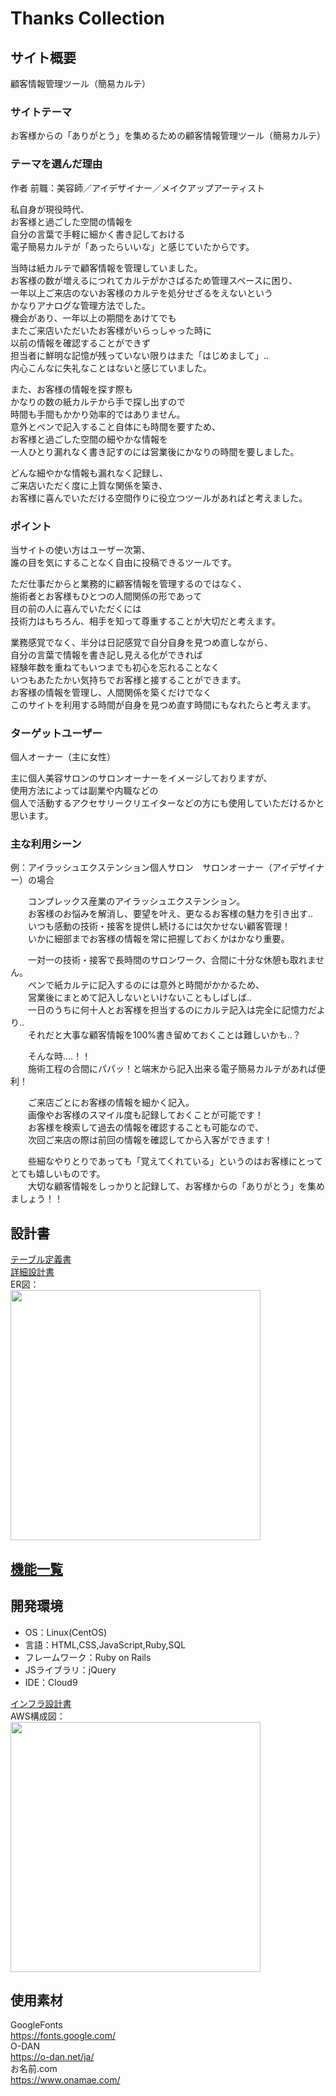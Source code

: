 # Thanks Collection  
  
## サイト概要  
顧客情報管理ツール（簡易カルテ）  
  
### サイトテーマ  
お客様からの「ありがとう」を集めるための顧客情報管理ツール（簡易カルテ）  
  
### テーマを選んだ理由  
作者 前職：美容師／アイデザイナー／メイクアップアーティスト  
  
私自身が現役時代、  
お客様と過ごした空間の情報を  
自分の言葉で手軽に細かく書き記しておける  
電子簡易カルテが「あったらいいな」と感じていたからです。  
  
当時は紙カルテで顧客情報を管理していました。  
お客様の数が増えるにつれてカルテがかさばるため管理スペースに困り、  
一年以上ご来店のないお客様のカルテを処分せざるをえないという  
かなりアナログな管理方法でした。  
機会があり、一年以上の期間をあけてでも  
またご来店いただいたお客様がいらっしゃった時に  
以前の情報を確認することができず  
担当者に鮮明な記憶が残っていない限りはまた「はじめまして」‥  
内心こんなに失礼なことはないと感じていました。  
  
また、お客様の情報を探す際も  
かなりの数の紙カルテから手で探し出すので  
時間も手間もかかり効率的ではありません。  
意外とペンで記入すること自体にも時間を要すため、  
お客様と過ごした空間の細やかな情報を  
一人ひとり漏れなく書き記すのには営業後にかなりの時間を要しました。  
  
どんな細やかな情報も漏れなく記録し、  
ご来店いただく度に上質な関係を築き、  
お客様に喜んでいただける空間作りに役立つツールがあればと考えました。  
  
### ポイント  
  
当サイトの使い方はユーザー次第、  
誰の目を気にすることなく自由に投稿できるツールです。  
  
ただ仕事だからと業務的に顧客情報を管理するのではなく、  
施術者とお客様もひとつの人間関係の形であって  
目の前の人に喜んでいただくには  
技術力はもちろん、相手を知って尊重することが大切だと考えます。  
  
業務感覚でなく、半分は日記感覚で自分自身を見つめ直しながら、  
自分の言葉で情報を書き記し見える化ができれば  
経験年数を重ねてもいつまでも初心を忘れることなく  
いつもあたたかい気持ちでお客様と接することができます。  
お客様の情報を管理し、人間関係を築くだけでなく  
このサイトを利用する時間が自身を見つめ直す時間にもなれたらと考えます。  
  
### ターゲットユーザー  
個人オーナー（主に女性）  
  
主に個人美容サロンのサロンオーナーをイメージしておりますが、  
使用方法によっては副業や内職などの  
個人で活動するアクセサリークリエイターなどの方にも使用していただけるかと思います。  
  
### 主な利用シーン  
  
例：アイラッシュエクステンション個人サロン　サロンオーナー（アイデザイナー）の場合  
  
　　コンプレックス産業のアイラッシュエクステンション。  
　　お客様のお悩みを解消し、要望を叶え、更なるお客様の魅力を引き出す‥  
　　いつも感動の技術・接客を提供し続けるには欠かせない顧客管理！  
　　いかに細部までお客様の情報を常に把握しておくかはかなり重要。  
  
　　一対一の技術・接客で長時間のサロンワーク、合間に十分な休憩も取れません。  
　　ペンで紙カルテに記入するのには意外と時間がかかるため、  
　　営業後にまとめて記入しないといけないこともしばしば‥  
　　一日のうちに何十人とお客様を担当するのにカルテ記入は完全に記憶力だより‥  
　　それだと大事な顧客情報を100%書き留めておくことは難しいかも‥？  
  
　　そんな時‥‥！！  
　　施術工程の合間にパパッ！と端末から記入出来る電子簡易カルテがあれば便利！  
  
　　ご来店ごとにお客様の情報を細かく記入。  
　　画像やお客様のスマイル度も記録しておくことが可能です！  
　　お客様を検索して過去の情報を確認することも可能なので、  
　　次回ご来店の際は前回の情報を確認してから入客ができます！  
  
　　些細なやりとりであっても「覚えてくれている」というのはお客様にとってとても嬉しいものです。  
　　大切な顧客情報をしっかりと記録して、お客様からの「ありがとう」を集めましょう！！  
  
## 設計書  
[テーブル定義書](https://docs.google.com/spreadsheets/d/1GMF8UBl32sjD90BU9ehY0gPHIcK-i6RJ/edit#gid=1243549839)  
[詳細設計書](https://docs.google.com/spreadsheets/d/1KUBlmVuWgmrHWjXbKxLZC28kP2SSsFmuDWF3ndUcz8U/edit#gid=1850781366)  
ER図：  
<img width="400" src="https://github.com/nnkrbyok-kxxrin/thanks_collection/files/6291219/PF-ER.diagram-Untitled.Diagram.pdf">  
  
## [機能一覧](https://docs.google.com/spreadsheets/d/17AZma3zC_Gj3DHHYpm3wZDIpFbjMoDgO7TZNrxL4emk/edit#gid=0)  
  
## 開発環境  
- OS：Linux(CentOS)  
- 言語：HTML,CSS,JavaScript,Ruby,SQL  
- フレームワーク：Ruby on Rails  
- JSライブラリ：jQuery  
- IDE：Cloud9  
  
[インフラ設計書](https://docs.google.com/spreadsheets/d/1cm_Pcm9ioRpSSxVJUfpKEPiZMB0UHZ7A2KMnzXbhINs/edit#gid=0)  
AWS構成図：  
<img width="400" src="https://github.com/nnkrbyok-kxxrin/thanks_collection/files/6291222/PF-AWS.configuration.diagram-Untitled.Diagram.pdf">  
  
## 使用素材  
GoogleFonts  
<https://fonts.google.com/>  
O-DAN  
<https://o-dan.net/ja/>  
お名前.com  
<https://www.onamae.com/>  